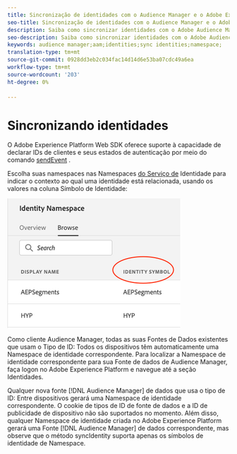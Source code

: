 ```yaml
---
title: Sincronização de identidades com o Audience Manager e o Adobe Experience Platform
seo-title: Sincronização de identidades com o Audience Manager e o Adobe Experience Platform com o Adobe Experience Platform Web SDK
description: Saiba como sincronizar identidades com o Adobe Audience Manager com o Experience Platform Web SDK
seo-description: Saiba como sincronizar identidades com o Adobe Audience Manager com o Experience Platform Web SDK
keywords: audience manager;aam;identities;sync identities;namespace;
translation-type: tm+mt
source-git-commit: 0928dd3eb2c034fac14d14d6e53ba07cdc49a6ea
workflow-type: tm+mt
source-wordcount: '203'
ht-degree: 0%

---
```



# Sincronizando identidades

O Adobe Experience Platform Web SDK oferece suporte à capacidade de declarar IDs de clientes e seus estados de autenticação por meio do comando [sendEvent](./overview.md#syncing-identities) .

Escolha suas namespaces nas Namespaces [do Serviço de](../../identity/../identity-service/namespaces.md) Identidade para indicar o contexto ao qual uma identidade está relacionada, usando os valores na coluna Símbolo de Identidade:

![Visualização da interface do usuário do Namespace](../../assets/edge_namespaceUI_identity-symbol.png)

Como cliente Audience Manager, todas as suas Fontes de Dados existentes que usam o Tipo de ID: Todos os dispositivos têm automaticamente uma Namespace de identidade correspondente. Para localizar a Namespace de identidade correspondente para sua Fonte de dados de Audience Manager, faça logon no Adobe Experience Platform e navegue até a seção Identidades.

Qualquer nova fonte [!DNL Audience Manager] de dados que usa o tipo de ID: Entre dispositivos gerará uma Namespace de identidade correspondente. O cookie de tipos de ID de fonte de dados e a ID de publicidade de dispositivo não são suportados no momento. Além disso, qualquer Namespace de identidade criada no Adobe Experience Platform gerará uma Fonte [!DNL Audience Manager] de dados correspondente, mas observe que o método syncIdentity suporta apenas os símbolos de identidade de Namespace.
